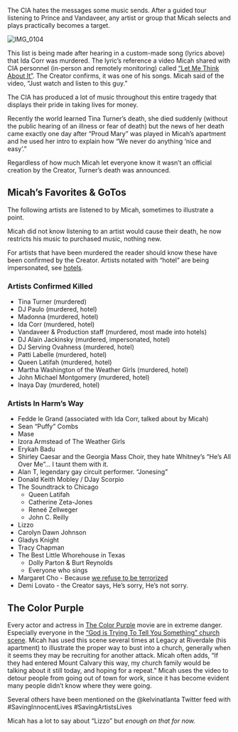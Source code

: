 The CIA hates the messages some music sends. After a guided tour listening to Prince and Vandaveer, any artist or group that Micah selects and plays practically becomes a target. 

![IMG_0104](https://github.com/Mission23/Mission23/assets/140252803/f73b366c-afdb-4180-8656-39969a1b4d8a)

This list is being made after hearing in a custom-made song (lyrics above) that Ida Corr was murdered. The lyric’s reference a video Micah shared with CIA personnel (in-person and remotely monitoring) called [“Let Me Think About It”](https://youtu.be/7gkhE7t4KCE?si=aE-Q7pw696UqXG16). The Creator confirms, it was one of his songs. Micah said of the video, “Just watch and listen to this guy.”

The CIA has produced a lot of music throughout this entire tragedy that displays their pride in taking lives for money. 

Recently the world learned Tina Turner’s death, she died suddenly (without the public hearing of an illness or fear of death) but the news of her death came exactly one day after “Proud Mary” was played in Micah’s apartment and he used her intro to explain how “We never do anything ‘nice and easy’.”

Regardless of how much Micah let everyone know it wasn’t an official creation by the Creator, Turner’s death was announced. 

## Micah’s Favorites & GoTos
The following artists are listened to by Micah, sometimes to illustrate a point. 

Micah did not know listening to an artist would cause their death, he now restricts his music to purchased music, nothing new. 

For artists that have been murdered the reader should know these have been confirmed by the Creator. Artists notated with “hotel” are being impersonated, see [hotels](https://github.com/mission23/mission23/wiki/Hotels).

### Artists Confirmed Killed
* Tina Turner (murdered)
* DJ Paulo (murdered, hotel)
* Madonna (murdered, hotel)
* Ida Corr (murdered, hotel)
* Vandaveer & Production staff (murdered, most made into hotels)
* DJ Alain Jackinsky (murdered, impersonated, hotel)
* DJ Serving Ovahness (murdered, hotel)
* Patti Labelle (murdered, hotel)
* Queen Latifah (murdered, hotel)
* Martha Washington of the Weather Girls (murdered, hotel)
* John Michael Montgomery (murdered, hotel)
* Inaya Day (murdered, hotel)

### Artists In Harm’s Way
* Fedde le Grand (associated with Ida Corr, talked about by Micah)
* Sean “Puffy” Combs
* Mase 
* Izora Armstead of The Weather Girls
* Erykah Badu 
* Shirley Caesar and the Georgia Mass Choir, they hate Whitney’s “He’s All Over Me”… I taunt them with it. 
* Alan T, legendary gay circuit performer. “Jonesing”
* Donald Keith Mobley / DJay Scorpio
* The Soundtrack to Chicago 
     - Queen Latifah
     - Catherine Zeta-Jones
     - Reneé Zellweger 
     - John C. Reilly
* Lizzo
* Carolyn Dawn Johnson
* Gladys Knight 
* Tracy Chapman 
* The Best Little Whorehouse in Texas 
     - Dolly Parton & Burt Reynolds
     - Everyone who sings 
* Margaret Cho - Because [we refuse to be terrorized](https://youtu.be/2EkMNnNnYFI)
* Demi Lovato - the Creator says, He’s sorry, He’s not sorry. 

## The Color Purple
Every actor and actress in [The Color Purple](https://m.imdb.com/title/tt0088939/ ) movie are in extreme danger. Especially everyone in the [“God is Trying To Tell You Something” church scene](https://youtu.be/uEv_d6zAYHk?si=bHNF83PjKng8xpuG). Micah has used this scene several times at Legacy at Riverdale (his apartment) to illustrate the proper way to bust into a church, generally when it seems they may be recruiting for another attack. Micah often adds, “If they had entered Mount Calvary this way, my church family would be talking about it still today, and hoping for a repeat.” Micah uses the video to detour people from going out of town for work, since it has become evident many people didn’t know where they were going. 

Several others have been mentioned on the @kelvinatlanta Twitter feed with #SavingInnocentLives #SavingArtistsLives 

Micah has a lot to say about “Lizzo” but _enough on that for now._